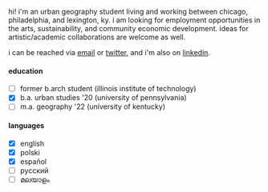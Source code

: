 hi! i'm an urban geography student living and working between chicago, philadelphia, and lexington, ky. i am looking for employment opportunities in the arts, sustainability, and community economic development. ideas for artistic/academic collaborations are welcome as well.

i can be reached via [email](pwojcik606@gmail.com) or [twitter](https://twitter.com/pioioiotr), and i'm also on [linkedin](https://www.linkedin.com/in/piotr-wojcik-chicago/).

#### education
- [ ] former b.arch student (illinois institute of technology)
- [x] b.a. urban studies '20 (university of pennsylvania)
- [ ] m.a. geography '22 (university of kentucky)

#### languages
- [x] english
- [x] polski
- [x] español
- [ ] русский
- [ ] മലയാളം
